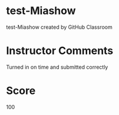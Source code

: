 # test-Miashow
test-Miashow created by GitHub Classroom
# Instructor Comments
Turned in on time and submitted correctly
# Score
100
